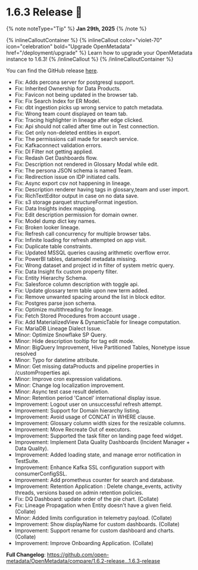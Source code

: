 # 1.6.3 Release 🎉

{% note noteType="Tip" %}
**Jan 29th, 2025**
{% /note %}

{% inlineCalloutContainer %}
{% inlineCallout
color="violet-70"
icon="celebration"
bold="Upgrade OpenMetadata"
href="/deployment/upgrade" %}
Learn how to upgrade your OpenMetadata instance to 1.6.3!
{% /inlineCallout %}
{% /inlineCalloutContainer %}

You can find the GitHub release [here](https://github.com/open-metadata/OpenMetadata/releases/tag/1.6.3-release).

- Fix: Adds percona server for postgresql support.
- Fix: Inherited Ownership for Data Products.
- Fix: Favicon not being updated in the browser tab.
- Fix: Fix Search Index for ER Model.
- Fix: dbt ingestion picks up wrong service to patch metadata.
- Fix: Wrong team count displayed on team tab.
- Fix: Tracing highlighter in lineage after edge clicked.
- Fix: Api should not called after time out in Test connection.
- Fix: Get only non-deleted entities in export.
- Fix: The permissions call made for search service.
- Fix: Kafkaconnect validation errors.
- Fix: DI Filter not getting applied.
- Fix: Redash Get Dashboards flow.
- Fix: Description not rendered in Glossary Modal while edit.
- Fix: The persona JSON schema is named Team.
- Fix: Redirection issue on IDP initiated calls.
- Fix: Async export csv not happening in lineage.
- Fix: Description renderer having tags in glossary,team and user import.
- Fix: RichTextEditor output in case on no data save.
- Fix: s3 storage parquet structureFormat ingestion.
- Fix: Data Insights index mapping.
- Fix: Edit description permission for domain owner.
- Fix: Model dump dict key names.
- Fix: Broken looker lineage.
- Fix: Refresh call concurrency for multiple browser tabs.
- Fix: Infinite loading for refresh attempted on app visit.
- Fix: Duplicate table constraints.
- Fix: Updated MSSQL queries causing arithmetic overflow error.
- Fix: PowerBI tables, datamodel metadata missing.
- Fix: Wrong dataset and project id in filter of system metric query.
- Fix: Data Insight fix custom property filter.
- Fix: Entity Hierarchy Schema.
- Fix: Salesforce column description with toggle api.
- Fix: Update glossary term table upon new term added.
- Fix: Remove unwanted spacing around the list in block editor.
- Fix: Postgres parse json schema.
- Fix: Optimize multithreading for lineage.
- Fix: Fetch Stored Procedures from account usage .
- Fix: Add MaterializedView & DynamicTable for lineage computation.
- Fix: MariaDB Lineage Dialect Issue.
- Minor: Optimize Snowflake SP Query.
- Minor: Hide description tooltip for tag edit mode.
- Minor: BigQuery Improvement, Hive Partitioned Tables, Nonetype issue resolved
- Minor: Typo for datetime attribute.
- Minor: Get missing dataProducts and pipeline properties in /customProperties api.
- Minor: Improve cron expression validations.
- Minor: Change log localization improvement.
- Minor: Async test case result deletion.
- Minor: Retention period 'Cancel' international display issue.
- Improvement: Logout user on unsuccessful refresh attempt.
- Improvement: Support for Domain hierarchy listing.
- Improvement: Avoid usage of CONCAT in WHERE clause.
- Improvement: Glossary column width sizes for the resizable columns.
- Improvement: Move Recreate Out of executors.
- Improvement: Supported the task filter on landing page feed widget.
- Improvement: Implement Data Quality Dashboards (Incident Manager + Data Quality).
- Improvement: Added loading state, and manage error notification in TestSuite.
- Improvement: Enhance Kafka SSL configuration support with consumerConfigSSL.
- Improvement: Add prometheus counter for search and database.
- Improvement: Retention Application : Delete change_events, activity threads, versions based on admin retention policies.
- Fix: DQ Dashboard: update order of the pie chart. (Collate)
- Fix: Lineage Propagation when Entity doesn't have a given field. (Collate)
- Minor: Added limits configuration in telemetry payload. (Collate)
- Improvement: Show displayName for custom dashboards. (Collate)
- Improvement: Support rename for custom dashboard and charts. (Collate)
- Improvement: Improve Onboarding Application. (Collate)

**Full Changelog**: https://github.com/open-metadata/OpenMetadata/compare/1.6.2-release...1.6.3-release
